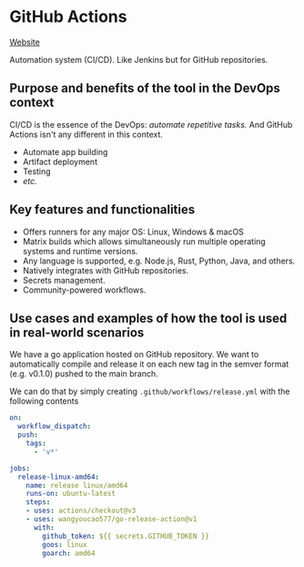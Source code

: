# GitHub Actions

[Website](https://github.com/features/actions)

Automation system (CI/CD). Like Jenkins but for GitHub repositories.

## Purpose and benefits of the tool in the DevOps context

CI/CD is the essence of the DevOps: *automate repetitive tasks.*
And GitHub Actions isn't any different in this context.

- Automate app building
- Artifact deployment
- Testing
- *etc.*

## Key features and functionalities

- Offers runners for any major OS: Linux, Windows & macOS
- Matrix builds which allows simultaneously run multiple operating systems and runtime versions.
- Any language is supported, e.g. Node.js, Rust, Python, Java, and others.
- Natively integrates with GitHub repositories.
- Secrets management.
- Community-powered workflows.

## Use cases and examples of how the tool is used in real-world scenarios

We have a go application hosted on GitHub repository.
We want to automatically compile and release it on each
new tag in the semver format (e.g. v0.1.0) pushed to the main branch.

We can do that by simply creating `.github/workflows/release.yml` with the following contents

```yaml
on:
  workflow_dispatch:
  push:
    tags:
      - 'v*'

jobs:
  release-linux-amd64:
    name: release linux/amd64
    runs-on: ubuntu-latest
    steps:
    - uses: actions/checkout@v3
    - uses: wangyoucao577/go-release-action@v1
      with:
        github_token: ${{ secrets.GITHUB_TOKEN }}
        goos: linux
        goarch: amd64
```